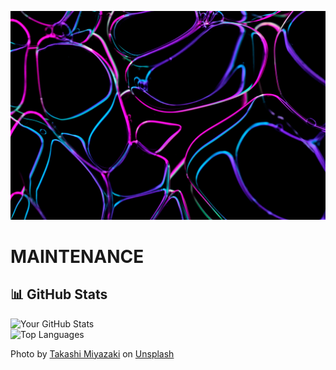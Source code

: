 ![Image](takashi-miyazaki-q2bHGRyJH64-unsplash.jpg)
      
# MAINTENANCE

## 📊 GitHub Stats
![Your GitHub Stats](https://github-readme-stats.vercel.app/api?username=over9000rpm&show_icons=true&theme=radical)  
![Top Languages](https://github-readme-stats.vercel.app/api/top-langs/?username=over9000rpm&layout=compact&theme=radical)

Photo by <a href="https://unsplash.com/@miyatankun?utm_source=unsplash&utm_medium=referral&utm_content=creditCopyText">Takashi Miyazaki</a> on <a href="https://unsplash.com/photos/blue-and-white-light-digital-wallpaper-q2bHGRyJH64?utm_source=unsplash&utm_medium=referral&utm_content=creditCopyText">Unsplash</a>
      

